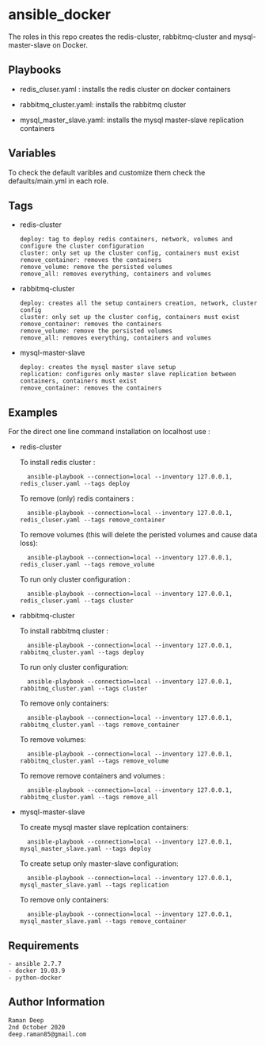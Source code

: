 ansible_docker
==============

The roles in this repo creates the redis-cluster, rabbitmq-cluster and mysql-master-slave on Docker.


Playbooks
---------

- redis_cluser.yaml : installs the redis cluster on docker containers

- rabbitmq_cluster.yaml: installs the rabbitmq cluster

- mysql_master_slave.yaml: installs the mysql master-slave replication containers

Variables
---------

To check the default varibles and customize them check the defaults/main.yml in each role.


Tags
----

- redis-cluster
	
	  deploy: tag to deploy redis containers, network, volumes and configure the cluster configuration
	  cluster: only set up the cluster config, containers must exist
	  remove_container: removes the containers
	  remove_volume: remove the persisted volumes
	  remove_all: removes everything, containers and volumes
	
- rabbitmq-cluster

	  deploy: creates all the setup containers creation, network, cluster config
	  cluster: only set up the cluster config, containers must exist
	  remove_container: removes the containers
	  remove_volume: remove the persisted volumes
	  remove_all: removes everything, containers and volumes

- mysql-master-slave
	
	  deploy: creates the mysql master slave setup
	  replication: configures only master slave replication between containers, containers must exist
	  remove_container: removes the containers


Examples 
--------

For the direct one line command installation on localhost use :

- redis-cluster
	
	To install redis cluster :
	
		ansible-playbook --connection=local --inventory 127.0.0.1, redis_cluser.yaml --tags deploy
	
	To remove (only) redis containers :
	
		ansible-playbook --connection=local --inventory 127.0.0.1, redis_cluser.yaml --tags remove_container
	
	To remove volumes (this will delete the peristed volumes and cause data loss):
	
		ansible-playbook --connection=local --inventory 127.0.0.1, redis_cluser.yaml --tags remove_volume
		
    To run only cluster configuration :
    
		ansible-playbook --connection=local --inventory 127.0.0.1, redis_cluser.yaml --tags cluster

	
- rabbitmq-cluster

	To install rabbitmq cluster :
	
		ansible-playbook --connection=local --inventory 127.0.0.1, rabbitmq_cluster.yaml --tags deploy
	
	To run only cluster configuration:
		
		ansible-playbook --connection=local --inventory 127.0.0.1, rabbitmq_cluster.yaml --tags cluster
		
	To remove only containers:
		
		ansible-playbook --connection=local --inventory 127.0.0.1, rabbitmq_cluster.yaml --tags remove_container
		
	To remove volumes:
	
		ansible-playbook --connection=local --inventory 127.0.0.1, rabbitmq_cluster.yaml --tags remove_volume
	
	To remove remove containers and volumes :
	
		ansible-playbook --connection=local --inventory 127.0.0.1, rabbitmq_cluster.yaml --tags remove_all
		

- mysql-master-slave

	To create mysql master slave replcation containers:
	
		ansible-playbook --connection=local --inventory 127.0.0.1,  mysql_master_slave.yaml --tags deploy
	
	To create setup only master-slave configuration:
	
		ansible-playbook --connection=local --inventory 127.0.0.1,  mysql_master_slave.yaml --tags replication
	
	To remove only containers:
		
		ansible-playbook --connection=local --inventory 127.0.0.1, mysql_master_slave.yaml --tags remove_container


Requirements
------------

	- ansible 2.7.7
	- docker 19.03.9
	- python-docker


Author Information
------------------

	Raman Deep
	2nd October 2020
	deep.raman85@gmail.com

